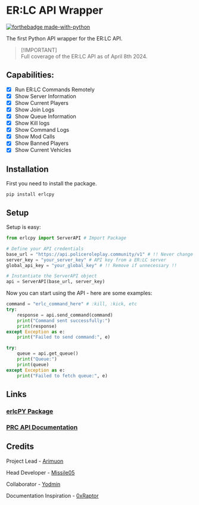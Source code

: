 # ER:LC API Wrapper
[![forthebadge made-with-python](http://ForTheBadge.com/images/badges/made-with-python.svg)](https://www.python.org/)

The first Python API wrapper for the ER:LC API.

> [!IMPORTANT]\
> Full coverage of the ER:LC API as of April 8th 2024.

## Capabilities:
- [x] Run ER:LC Commands Remotely
- [x] Show Server Information
- [x] Show Current Players
- [x] Show Join Logs
- [x] Show Queue Information
- [x] Show Kill logs
- [x] Show Command Logs
- [x] Show Mod Calls
- [x] Show Banned Players
- [x] Show Current Vehicles

## Installation
First you need to install the package.

```
pip install erlcpy
```

## Setup
Setup is easy:

```python
from erlcpy import ServerAPI # Import Package

# Define your API credentials
base_url = "https://api.policeroleplay.community/v1" # !! Never change this !!
server_key = "your_server_key" # API key from a ER:LC server
global_api_key = "your_global_key" # !! Remove if unnecessary !!

# Instantiate the ServerAPI object
api = ServerAPI(base_url, server_key)
```

Now you can start using the API - here are some examples:

```python
command = "erlc_command_here" # :kill, :kick, etc
try:
    response = api.send_command(command)
    print("Command sent successfully:")
    print(response)
except Exception as e:
    print("Failed to send command:", e)
```
```python
try:
    queue = api.get_queue()
    print("Queue:")
    print(queue)
except Exception as e:
    print("Failed to fetch queue:", e)
```

## Links
### [erlcPY Package](https://pypi.org/project/erlcpy/)
### [PRC API Documentation](https://apidocs.policeroleplay.community/reference/api-reference)


## Credits
Project Lead - [Arimuon](https://discord.com/users/1148923243097497600)

Head Developer - [Missile05](https://discord.com/users/591298352344334388)

Collaborator - [Yodmin](https://discord.com/users/430480677058772992)

Documentation Inspiration - [0xRaptor](https://twitter.com/0xRaptorRblx)

